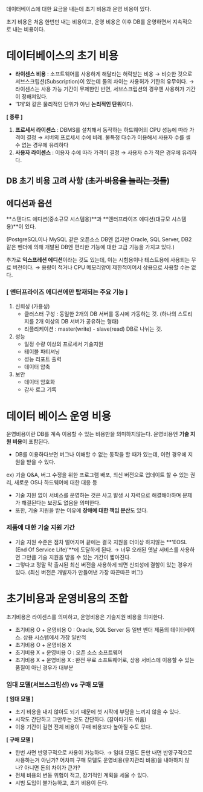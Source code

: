 데이터베이스에 대한 요금을 내는데 초기 비용과 운영 비용이 있다.

초기 비용은 처음 한번만 내는 비용이고, 운영 비용은 이후 DB를 운영하면서 지속적으로 내는 비용이다.

# 데이터베이스의 초기 비용

- **라이센스 비용** : 소프트웨어를 사용하게 해달라는 허락받는 비용
→ 비슷한 것으로 서브스크립션(Subscription)이 있는데 둘의 차이는 사용허가 기한의 유무이다. 
→ 라이센스는 사용 가능 기간이 무제한인 반면, 서브스크립션의 경우엔 사용허가 기간이 정해져있다.
- '1개'와 같은 물리적인 단위가 아닌 **논리적인 단위**이다.

**[ 종류 ]**

1. **프로세서 라이센스** : DBMS를 설치해서 동작하는 하드웨어의 CPU 성능에 따라 가격이 결정
→ 서버의 프로세서 수에 비례. 불특정 다수가 이용해서 사용자 수를 셀 수 없는 경우에 유리하다
2. **사용자 라이센스** : 이용자 수에 따라 가격이 결정
→ 사용자 수가 적은 경우에 유리하다.

## DB 초기 비용 고려 사항 (~~초기 비용을 늘리는 것들~~)

## 에디션과 옵션

**스탠다드 에디션(중소규모 시스템용)**과 **엔터프라이즈 에디션(대규모 시스템용)**이 있다.

(PostgreSQL이나 MySQL 같은 오픈소스 DB엔 없지만 Oracle, SQL Server, DB2 같은 벤더에 의해 개발된 DB엔 편리한 기능에 대한 고급 기능을 가지고 있다.)

추가로 **익스프레션 에디션**이라는 것도 있는데, 이는 시험용이나 테스트용에 사용되는 무료 버전이다.
→ 용량이 적거나 CPU 메모리양이 제한적이어서 상용으로 사용할 수는 없다.

### [ 엔터프라이즈 에디션에만 탑재되는 주요 기능 ]

1. 신뢰성 (가용성)
    - 클러스터 구성 : 동일한 2개의 DB 서버를 동시에 가동하는 것. (하나의 스토리지를 2개 이상의 DB 서버가 공유하는 형태)
    - 리플리케이션 : master(write) - slave(read) DB로 나뉘는 것.
2. 성능
    - 일정 수량 이상의 프로세서 기술지원
    - 테이블 파티셔닝
    - 성능 리포트 출력
    - 데이터 압축
3. 보안
    - 데이터 암호화
    - 감사 로그 기록

# 데이터 베이스 운영 비용

운영비용이란 DB를 계속 이용할 수 있는 비용만을 의미하지않는다. 운영비용엔 **기술 지원 비용**이 포함된다.

- DB를 이용하다보면 버그나 이해할 수 없는 동작을 할 때가 있는데, 이런 경우에 지원을 받을 수 있다.

ex) 기술 Q&A, 버그 수정을 위한 프로그램 배포, 최신 버전으로 업데이트 할 수 있는 권리, 새로운 OS나 하드웨어에 대한 대응 등

- 기술 지원 없이 서비스를 운영하는 것은 사고 발생 시 자력으로 해결해야하며 문제가 해결된다는 보장도 없음을 의미한다.
- 또한, 기술 지원을 받는 이유에 **장애에 대한 책임 분산**도 있다.

### 제품에 대한 기술 지원 기간

- 기술 지원 수준은 점차 떨어지며 끝에는 결국 지원을 더이상 하지않는 **'EOSL (End Of Service Life)'**에 도달하게 된다.
→ 너무 오래된 옛날 서비스를 사용하면 그만큼 기술 지원을 받을 수 있는 기간이 짧아진다.
- 그렇다고 정말 막 출시된 최신 버전을 사용하게 되면 신뢰성에 결함이 있는 경우가 있다.
(최신 버전은 개발자가 만들어낸 가장 따끈따끈 버그)

# 초기비용과 운영비용의 조합

초기비용은 라이센스를 의미하고, 운영비용은 기술지원 비용을 의미한다.

- 초기비용 O + 운영비용 O : Oracle, SQL Server 등 일반 벤더 제품의 데이터베이스. 상용 시스템에서 가장 일반적
- 초기비용 O + 운영비용 X
- 초기비용 X + 운영비용 O : 오픈 소스 소프트웨어
- 초기비용 X + 운영비용 X : 완전 무료 소프트웨어로, 상용 서비스에 이용할 수 있는 품질이 아닌 경우가 대부분

### 임대 모델(서브스크립션) vs 구매 모델

**[ 임대 모델 ]**

- 초기 비용을 내지 않아도 되기 때문에 첫 시작에 부담을 느끼지 않을 수 있다.
- 시작도 간단하고 그만두는 것도 간단하다. (갈아타기도 쉬움)
- 이용 기간이 길면 전체 비용이 구매 비용보다 높아질 수도 있다.

**[ 구매 모델 ]**

- 한번 사면 반영구적으로 사용이 가능하다. 
→ 임대 모델도 돈만 내면 반영구적으로 사용하는거 아닌가? 어차피 구매 모델도 운영비용(유지관리 비용)을 내야하지 않나? 아니면 돈의 차이가 큰가?
- 전체 비용의 변동 위험이 적고, 장기적인 계획을 세울 수 있다.
- 시범 도입이 불가능하고, 초기 비용이 든다.